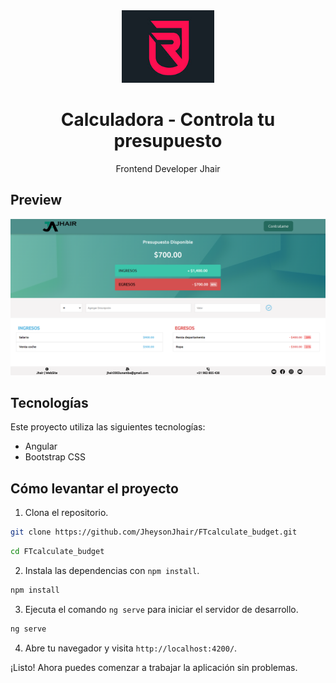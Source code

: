 <div align="center">
    <a href="https://github.com/JheysonJhair/FTcalculate_budget.git">
      <img src="public/logo.jpg" width="148px" />
    </a>
    <h1>Calculadora - Controla tu presupuesto</h1>
    <p align="center">
        Frontend Developer Jhair
    </p>
</div>

## Preview

![Preview](public/preview.png)


## Tecnologías

Este proyecto utiliza las siguientes tecnologías:

- Angular
- Bootstrap CSS

## Cómo levantar el proyecto

1. Clona el repositorio.

```bash
git clone https://github.com/JheysonJhair/FTcalculate_budget.git
```

```bash
cd FTcalculate_budget
```

2. Instala las dependencias con `npm install`.

```bash
npm install
```

3. Ejecuta el comando `ng serve` para iniciar el servidor de desarrollo.

```bash
ng serve
```

4. Abre tu navegador y visita `http://localhost:4200/`.

¡Listo! Ahora puedes comenzar a trabajar la aplicación sin problemas.
